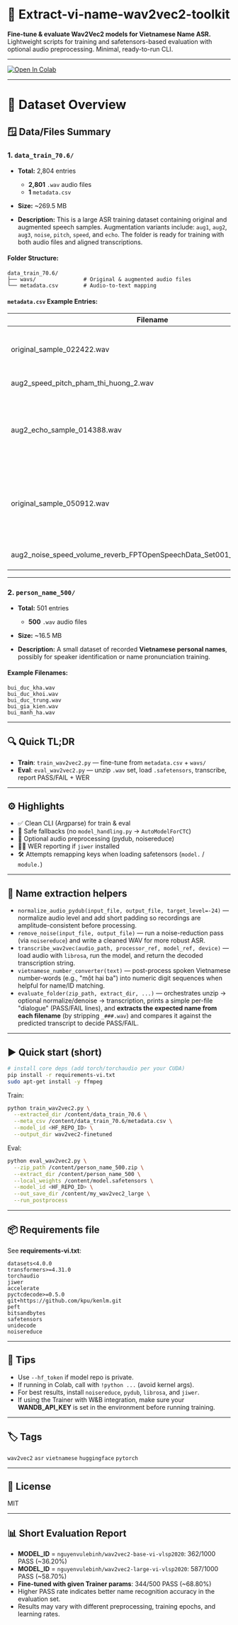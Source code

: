 # 🚀 Extract-vi-name-wav2vec2-toolkit

**Fine-tune & evaluate Wav2Vec2 models for Vietnamese Name ASR.** Lightweight scripts for training and safetensors-based evaluation with optional audio preprocessing. Minimal, ready-to-run CLI.

---

<a target="_blank" href="https://colab.research.google.com/drive/13h_CLJ0T_p4-YeQGQjZvaz7eykR36P9L?usp=sharing">
    <img src="https://colab.research.google.com/assets/colab-badge.svg" alt="Open In Colab"/>
</a>

---

# 📂 Dataset Overview

## 🪟 **Data/Files Summary**

### **1. `data_train_70.6/`**

* **Total:** 2,804 entries

  * **2,801** `.wav` audio files
  * **1** `metadata.csv`
* **Size:** \~269.5 MB
* **Description:**
  This is a large ASR training dataset containing original and augmented speech samples.
  Augmentation variants include: `aug1`, `aug2`, `aug3`, `noise`, `pitch`, `speed`, and `echo`.
  The folder is ready for training with both audio files and aligned transcriptions.

#### Folder Structure:

```
data_train_70.6/
├── wavs/               # Original & augmented audio files
└── metadata.csv        # Audio-to-text mapping
```

#### **`metadata.csv` Example Entries:**

| Filename                                                                        | Transcript                                                          |
| ------------------------------------------------------------------------------- | ------------------------------------------------------------------- |
| original\_sample\_022422.wav                                                    | không chỉ vậy justin vẫn còn rất bảo vệ cameron                     |
| aug2\_speed\_pitch\_pham\_thi\_huong\_2.wav                                     | phạm thị hương.                                                     |
| aug2\_echo\_sample\_014388.wav                                                  | nhiều lần người thân bạn bè của vân góp ý nhưng cô đã gạt đi tất cả |
| original\_sample\_050912.wav                                                    | cháu linh bị tuấn chém vào mặt gây thương tích mười lăm phần trăm.  |
| aug2\_noise\_speed\_volume\_reverb\_FPTOpenSpeechData\_Set001\_V0.1\_001096.wav | bà trùm nguyễn thị ca.                                              |

---

### **2. `person_name_500/`**

* **Total:** 501 entries

  * **500** `.wav` audio files
* **Size:** \~16.5 MB
* **Description:**
  A small dataset of recorded **Vietnamese personal names**, possibly for speaker identification or name pronunciation training.

#### Example Filenames:

```
bui_duc_kha.wav
bui_duc_khoi.wav
bui_duc_trung.wav
bui_gia_kien.wav
bui_manh_ha.wav
```


---

## 🔍 Quick TL;DR
- **Train**: `train_wav2vec2.py` — fine-tune from `metadata.csv` + `wavs/`  
- **Eval**: `eval_wav2vec2.py` — unzip `.wav` set, load `.safetensors`, transcribe, report PASS/FAIL + WER

---

## ⚙️ Highlights
- ✅ Clean CLI (Argparse) for train & eval  
- 🔁 Safe fallbacks (no `model_handling.py` → `AutoModelForCTC`)  
- 🎷 Optional audio preprocessing (pydub, noisereduce)  
- 🧓‍📋 WER reporting if `jiwer` installed  
- 🛠️ Attempts remapping keys when loading safetensors (`model.` / `module.`)

---

## 🧬 Name extraction helpers
- `normalize_audio_pydub(input_file, output_file, target_level=-24)` — normalize audio level and add short padding so recordings are amplitude-consistent before processing.  
- `remove_noise(input_file, output_file)` — run a noise-reduction pass (via `noisereduce`) and write a cleaned WAV for more robust ASR.  
- `transcribe_wav2vec(audio_path, processor_ref, model_ref, device)` — load audio with `librosa`, run the model, and return the decoded transcription string.  
- `vietnamese_number_converter(text)` — post-process spoken Vietnamese number-words (e.g., "một hai ba") into numeric digit sequences when helpful for name/ID matching.  
- `evaluate_folder(zip_path, extract_dir, ...)` — orchestrates unzip → optional normalize/denoise → transcription, prints a simple per-file "dialogue" (PASS/FAIL lines), and **extracts the expected name from each filename** (by stripping `_###.wav`) and compares it against the predicted transcript to decide PASS/FAIL.

---

## ▶️ Quick start (short)
```bash
# install core deps (add torch/torchaudio per your CUDA)
pip install -r requirements-vi.txt
sudo apt-get install -y ffmpeg
```

Train:
```bash
python train_wav2vec2.py \
  --extracted_dir /content/data_train_70.6 \
  --meta_csv /content/data_train_70.6/metadata.csv \
  --model_id <HF_REPO_ID> \
  --output_dir wav2vec2-finetuned
```

Eval:
```bash
python eval_wav2vec2.py \
  --zip_path /content/person_name_500.zip \
  --extract_dir /content/person_name_500 \
  --local_weights /content/model.safetensors \
  --model_id <HF_REPO_ID> \
  --out_save_dir /content/my_wav2vec2_large \
  --run_postprocess
```

---

## 📦 Requirements file
See **requirements-vi.txt**:
```text
datasets<4.0.0
transformers>=4.31.0
torchaudio
jiwer
accelerate
pyctcdecode>=0.5.0
git+https://github.com/kpu/kenlm.git
peft
bitsandbytes
safetensors
unidecode
noisereduce
```

---

## 📝 Tips
- Use `--hf_token` if model repo is private.  
- If running in Colab, call with `!python ...` (avoid kernel args).  
- For best results, install `noisereduce`, `pydub`, `librosa`, and `jiwer`.  
- If using the Trainer with W&B integration, make sure your **WANDB_API_KEY** is set in the environment before running training.

---

## 🏷️ Tags
`wav2vec2` `asr` `vietnamese` `huggingface` `pytorch`

---

## 📄 License
MIT


---

## 📊 Short Evaluation Report
- **MODEL_ID** = `nguyenvulebinh/wav2vec2-base-vi-vlsp2020`: 362/1000 PASS (~36.20%)
- **MODEL_ID** = `nguyenvulebinh/wav2vec2-large-vi-vlsp2020`: 587/1000 PASS (~58.70%)
- **Fine-tuned with given Trainer params**: 344/500 PASS (~68.80%)
- Higher PASS rate indicates better name recognition accuracy in the evaluation set.
- Results may vary with different preprocessing, training epochs, and learning rates.
